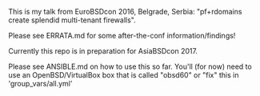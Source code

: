 This is my talk from EuroBSDcon 2016, Belgrade, Serbia:
"pf+rdomains create splendid multi-tenant firewalls".

Please see ERRATA.md for some after-the-conf information/findings!

Currently this repo is in preparation for AsiaBSDcon 2017.

Please see ANSIBLE.md on how to use this so far. You'll (for now)
need to use an OpenBSD/VirtualBox box that is called "obsd60" or "fix"
this in 'group_vars/all.yml'
